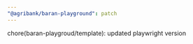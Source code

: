 ```yaml
---
"@agribank/baran-playground": patch
---
```


chore(baran-playgroud/template): updated playwright version
